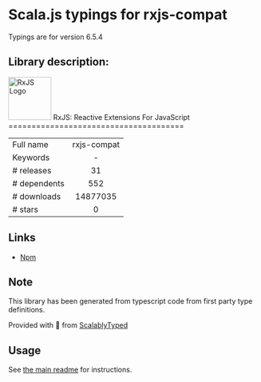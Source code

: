 
# Scala.js typings for rxjs-compat

Typings are for version 6.5.4

## Library description:
<img src="doc/asset/Rx_Logo_S.png" alt="RxJS Logo" width="86" height="86"> RxJS: Reactive Extensions For JavaScript ======================================

|                    |                 |
| ------------------ | :-------------: |
| Full name          | rxjs-compat |
| Keywords           | - |
| # releases         | 31 |
| # dependents       | 552 |
| # downloads        | 14877035 |
| # stars            | 0 |

## Links
- [Npm](https://www.npmjs.com/package/rxjs-compat)
    


## Note
This library has been generated from typescript code from first party type definitions.

Provided with :purple_heart: from [ScalablyTyped](https://github.com/oyvindberg/ScalablyTyped)

## Usage
See [the main readme](../../readme.md) for instructions.



